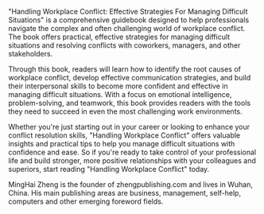 
"Handling Workplace Conflict: Effective Strategies For Managing Difficult Situations" is a comprehensive guidebook designed to help professionals navigate the complex and often challenging world of workplace conflict. The book offers practical, effective strategies for managing difficult situations and resolving conflicts with coworkers, managers, and other stakeholders.

Through this book, readers will learn how to identify the root causes of workplace conflict, develop effective communication strategies, and build their interpersonal skills to become more confident and effective in managing difficult situations. With a focus on emotional intelligence, problem-solving, and teamwork, this book provides readers with the tools they need to succeed in even the most challenging work environments.

Whether you're just starting out in your career or looking to enhance your conflict resolution skills, "Handling Workplace Conflict" offers valuable insights and practical tips to help you manage difficult situations with confidence and ease. So if you're ready to take control of your professional life and build stronger, more positive relationships with your colleagues and superiors, start reading "Handling Workplace Conflict" today.

MingHai Zheng is the founder of zhengpublishing.com and lives in Wuhan, China. His main publishing areas are business, management, self-help, computers and other emerging foreword fields.
